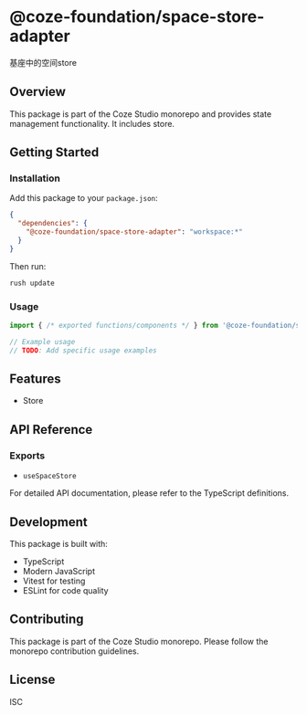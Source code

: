 # @coze-foundation/space-store-adapter

基座中的空间store

## Overview

This package is part of the Coze Studio monorepo and provides state management functionality. It includes store.

## Getting Started

### Installation

Add this package to your `package.json`:

```json
{
  "dependencies": {
    "@coze-foundation/space-store-adapter": "workspace:*"
  }
}
```

Then run:

```bash
rush update
```

### Usage

```typescript
import { /* exported functions/components */ } from '@coze-foundation/space-store-adapter';

// Example usage
// TODO: Add specific usage examples
```

## Features

- Store

## API Reference

### Exports

- `useSpaceStore`


For detailed API documentation, please refer to the TypeScript definitions.

## Development

This package is built with:

- TypeScript
- Modern JavaScript
- Vitest for testing
- ESLint for code quality

## Contributing

This package is part of the Coze Studio monorepo. Please follow the monorepo contribution guidelines.

## License

ISC
